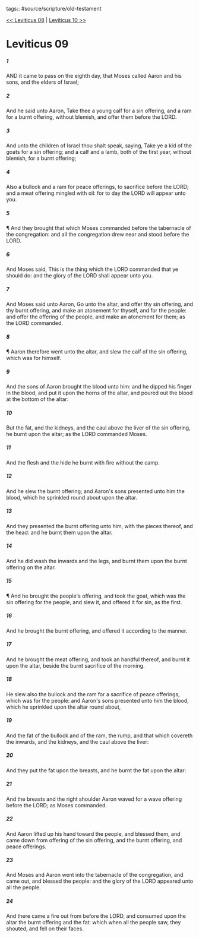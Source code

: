 tags:: #source/scripture/old-testament

[<< Leviticus 08](old-testament/03_Leviticus/Leviticus_08.md) | [Leviticus 10 >>](old-testament/03_Leviticus/Leviticus_10.md)

# Leviticus 09

##### 1

AND it came to pass on the eighth day, that Moses called Aaron and his sons, and the elders of Israel;

##### 2

And he said unto Aaron, Take thee a young calf for a sin offering, and a ram for a burnt offering, without blemish, and offer them before the LORD.

##### 3

And unto the children of Israel thou shalt speak, saying, Take ye a kid of the goats for a sin offering; and a calf and a lamb, both of the first year, without blemish, for a burnt offering;

##### 4

Also a bullock and a ram for peace offerings, to sacrifice before the LORD; and a meat offering mingled with oil: for to day the LORD will appear unto you.

##### 5

¶ And they brought that which Moses commanded before the tabernacle of the congregation: and all the congregation drew near and stood before the LORD.

##### 6

And Moses said, This is the thing which the LORD commanded that ye should do: and the glory of the LORD shall appear unto you.

##### 7

And Moses said unto Aaron, Go unto the altar, and offer thy sin offering, and thy burnt offering, and make an atonement for thyself, and for the people: and offer the offering of the people, and make an atonement for them; as the LORD commanded.

##### 8

¶ Aaron therefore went unto the altar, and slew the calf of the sin offering, which was for himself.

##### 9

And the sons of Aaron brought the blood unto him: and he dipped his finger in the blood, and put it upon the horns of the altar, and poured out the blood at the bottom of the altar:

##### 10

But the fat, and the kidneys, and the caul above the liver of the sin offering, he burnt upon the altar; as the LORD commanded Moses.

##### 11

And the flesh and the hide he burnt with fire without the camp.

##### 12

And he slew the burnt offering; and Aaron's sons presented unto him the blood, which he sprinkled round about upon the altar.

##### 13

And they presented the burnt offering unto him, with the pieces thereof, and the head: and he burnt them upon the altar.

##### 14

And he did wash the inwards and the legs, and burnt them upon the burnt offering on the altar.

##### 15

¶ And he brought the people's offering, and took the goat, which was the sin offering for the people, and slew it, and offered it for sin, as the first.

##### 16

And he brought the burnt offering, and offered it according to the manner.

##### 17

And he brought the meat offering, and took an handful thereof, and burnt it upon the altar, beside the burnt sacrifice of the morning.

##### 18

He slew also the bullock and the ram for a sacrifice of peace offerings, which was for the people: and Aaron's sons presented unto him the blood, which he sprinkled upon the altar round about,

##### 19

And the fat of the bullock and of the ram, the rump, and that which covereth the inwards, and the kidneys, and the caul above the liver:

##### 20

And they put the fat upon the breasts, and he burnt the fat upon the altar:

##### 21

And the breasts and the right shoulder Aaron waved for a wave offering before the LORD; as Moses commanded.

##### 22

And Aaron lifted up his hand toward the people, and blessed them, and came down from offering of the sin offering, and the burnt offering, and peace offerings.

##### 23

And Moses and Aaron went into the tabernacle of the congregation, and came out, and blessed the people: and the glory of the LORD appeared unto all the people.

##### 24

And there came a fire out from before the LORD, and consumed upon the altar the burnt offering and the fat: which when all the people saw, they shouted, and fell on their faces.
